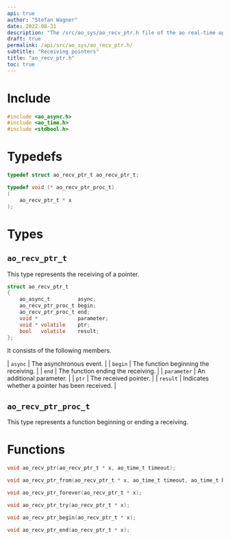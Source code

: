 ```yaml
---
api: true
author: "Stefan Wagner"
date: 2022-08-31
description: "The /src/ao_sys/ao_recv_ptr.h file of the ao real-time operating system."
draft: true
permalink: /api/src/ao_sys/ao_recv_ptr.h/
subtitle: "Receiving pointers"
title: "ao_recv_ptr.h"
toc: true
---
```


# Include

```c
#include <ao_async.h>
#include <ao_time.h>
#include <stdbool.h>
```

# Typedefs

```c
typedef struct ao_recv_ptr_t ao_recv_ptr_t;
```

```c
typedef void (* ao_recv_ptr_proc_t)
(
    ao_recv_ptr_t * x
);
```

# Types

## `ao_recv_ptr_t`

This type represents the receiving of a pointer.

```c
struct ao_recv_ptr_t
{
    ao_async_t         async;
    ao_recv_ptr_proc_t begin;
    ao_recv_ptr_proc_t end;
    void *             parameter;
    void * volatile    ptr;
    bool   volatile    result;
};
```

It consists of the following members.

| `async` | The asynchronous event. |
| `begin` | The function beginning the receiving. |
| `end` | The function ending the receiving. |
| `parameter` | An additional parameter. |
| `ptr` | The received pointer. |
| `result` | Indicates whether a pointer has been received. |

## `ao_recv_ptr_proc_t`

This type represents a function beginning or ending a receiving.

# Functions

```c
void ao_recv_ptr(ao_recv_ptr_t * x, ao_time_t timeout);
```

```c
void ao_recv_ptr_from(ao_recv_ptr_t * x, ao_time_t timeout, ao_time_t beginning);
```

```c
void ao_recv_ptr_forever(ao_recv_ptr_t * x);
```

```c
void ao_recv_ptr_try(ao_recv_ptr_t * x);
```

```c
void ao_recv_ptr_begin(ao_recv_ptr_t * x);
```

```c
void ao_recv_ptr_end(ao_recv_ptr_t * x);
```
